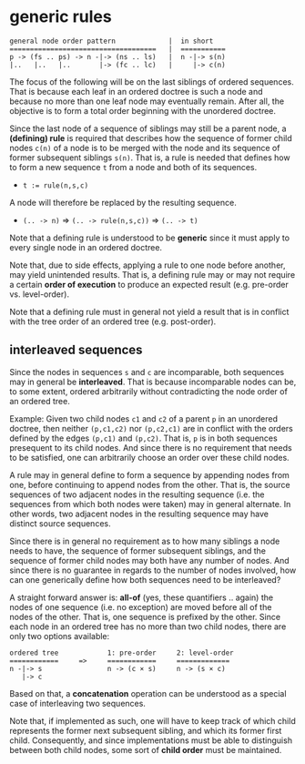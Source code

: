 
<!-- ======================================================================= -->
# generic rules

```
general node order pattern             |  in short
====================================   |  ===========
p -> (fs .. ps) -> n -|-> (ns .. ls)   |  n -|-> s(n)
|..   |..   |..       |-> (fc .. lc)   |     |-> c(n)
```

The focus of the following will be on the last siblings of ordered sequences.
That is because each leaf in an ordered doctree is such a node and because no
more than one leaf node may eventually remain. After all, the objective is to
form a total order beginning with the unordered doctree.

Since the last node of a sequence of siblings may still be a parent node, a
**(defining) rule** is required that describes how the sequence of former
child nodes `c(n)` of a node is to be merged with the node and its sequence
of former subsequent siblings `s(n)`. That is, a rule is needed that defines
how to form a new sequence `t` from a node and both of its sequences.

* `t := rule(n,s,c)`

A node will therefore be replaced by the resulting sequence.

* `(.. -> n)` => `(.. -> rule(n,s,c))` => `(.. -> t)`

Note that a defining rule is understood to be **generic** since it must apply
to every single node in an ordered doctree.

Note that, due to side effects, applying a rule to one node before another,
may yield unintended results. That is, a defining rule may or may not require
a certain **order of execution** to produce an expected result (e.g. pre-order
vs. level-order).

Note that a defining rule must in general not yield a result that is in
conflict with the tree order of an ordered tree (e.g. post-order).

<!-- ======================================================================= -->
## interleaved sequences

Since the nodes in sequences `s` and `c` are incomparable, both sequences may
in general be **interleaved**. That is because incomparable nodes can be, to
some extent, ordered arbitrarily without contradicting the node order of an
ordered tree.

Example: Given two child nodes `c1` and `c2` of a parent `p` in an unordered
doctree, then neither `(p,c1,c2)` nor `(p,c2,c1)` are in conflict with the
orders defined by the edges `(p,c1)` and `(p,c2)`. That is, `p` is in both
sequences presequent to its child nodes. And since there is no requirement
that needs to be satisfied, one can arbitrarily choose an order over these
child nodes.

A rule may in general define to form a sequence by appending nodes from one,
before continuing to append nodes from the other. That is, the source sequences
of two adjacent nodes in the resulting sequence (i.e. the sequences from which
both nodes were taken) may in general alternate. In other words, two adjacent
nodes in the resulting sequence may have distinct source sequences.

Since there is in general no requirement as to how many siblings a node needs
to have, the sequence of former subsequent siblings, and the sequence of former
child nodes may both have any number of nodes. And since there is no guarantee
in regards to the number of nodes involved, how can one generically define how
both sequences need to be interleaved?

A straight forward answer is: **all-of** (yes, these quantifiers .. again) the
nodes of one sequence (i.e. no exception) are moved before all of the nodes of
the other. That is, one sequence is prefixed by the other. Since each node in
an ordered tree has no more than two child nodes, there are only two options
available:

```
ordered tree            1: pre-order     2: level-order
============     =>     ============     =============
n -|-> s                n -> (c × s)     n -> (s × c)
   |-> c
```

Based on that, a **concatenation** operation can be understood as a special
case of interleaving two sequences.

Note that, if implemented as such, one will have to keep track of which child
represents the former next subsequent sibling, and which its former first
child. Consequently, and since implementations must be able to distinguish
between both child nodes, some sort of **child order** must be maintained.
